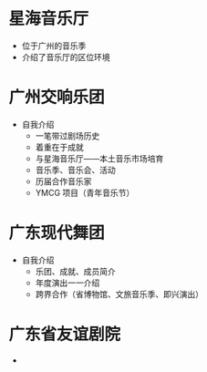 # 星海音乐厅

- 位于广州的音乐季
- 介绍了音乐厅的区位环境

# 广州交响乐团

- 自我介绍
	- 一笔带过剧场历史
	- 着重在于成就
	- 与星海音乐厅——本土音乐市场培育
	- 音乐季、音乐会、活动
	- 历届合作音乐家
	- YMCG 项目（青年音乐节）

# 广东现代舞团

- 自我介绍
	- 乐团、成就、成员简介
	- 年度演出一一介绍
	- 跨界合作（省博物馆、文旅音乐季、即兴演出）

# 广东省友谊剧院

- 